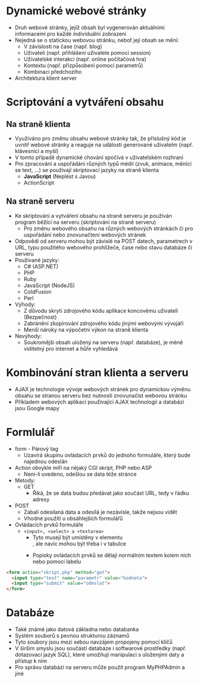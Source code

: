 # Dynamické webové stránky
* Druh webové stránky, jejíž obsah byl vygenerován aktuálními informacemi pro každé individuální zobrazení
* Nejedná se o statickou webovou stránku, neboť její obsah se mění:
  * V závislosti na čase (např. blog)
  * Uživateli (např. přihlášení uživatele pomocí session)
  * Uživatelské interakci (např. online počítačová hra)
  * Kontextu (např. přizpůsobení pomocí parametrů) 
  * Kombinaci předchozího
* Architektura klient server 

# Scriptování a vytváření obsahu 
## Na straně klienta
* Využíváno pro změnu obsahu webové stránky tak, že příslušný kód je uvnitř webové stránky a reaguje na události generované uživatelm (např. klávesnicí a myší)
* V tomto případě dynamické chování spočívá v uživatelském rozhraní
* Pro zpracování a uspořádání různých typů médií (zvuk, animace, měnící se text, ...) se používají skriptovací jazyky na straně klienta
  * **JavaScript** (Neplést s Javou)
  * ActionScript
## Na straně serveru
* Ke skriptování a vytváření obsahu na straně serveru je používán program běžící na serveru (skriptování na straně serveru) 
  * Pro změnu webového obsahu na různých webových stránkách či pro uspořádání nebo znovunačtení webových stránek
* Odpovědi od serveru mohou být závislé na POST datech, parametrech v URL, typu použitého webového prohlížeče, čase nebo stavu databáze či serveru
* Používané jazyky:
  * C# (ASP.NET)
  * PHP
  * Ruby
  * JavaScript (NodeJS)
  * ColdFusion
  * Perl
* Výhody:
  * Z důvodu skrytí zdrojového kódu aplikace koncovému uživateli (Bezpečnost)
  * Zabránění zkopírování zdrojového kódu jinými webovými vývojáři
  * Menší nároky na výpočetní výkon na straně klienta
* Nevýhody:
  * Soukromější obsah uložený na serveru (např. databáze), je méně viditelný pro internet a hůře vyhledává

# Kombinování stran klienta a serveru
* AJAX je technologie vývoje webových stránek pro dynamickou výměnu obsahu se stranou serveru bez nutnosti znovunačíst webovou stránku
* Příkladem webových aplikací používající AJAX technologii a databázi jsou Google mapy

# Formlulář
* form - Párový tag
  * Uzavírá skupinu ovládacích prvků do jednoho formuláře, který bude najednou odeslán
* Action obvykle míří na nějaký CGI skript, PHP nebo ASP
  * Není-li uvedeno, odešlou se data téže stránce
* Metody:
  * GET
    * Říká, že se data budou předávat jako součást URL, tedy v řádku adresy
* POST
  * Zabalí odesílaná data a odesílá je nezávisle, takže nejsou vidět
  * Vhodné použítí u obsáhlejších formulářů
* Ovládacích prvků formuláře
  * ```<input>, <select> a <textarea>```
    * Tyto musejí být umístěny v elementu <form>, ale navíc mohou být třeba i v tabulce
    * Popisky ovládacích prvků se dělají normálním textem kolem nich nebo pomocí labelu
```HTML
<form action="skript.php" method="get">
  <input type="text" name="parametr" value="hodnota">
  <input type="submit" value="odeslat">
</form>
```  

# Databáze
* Také známé jako datová základna nebo databanka
* Systém souborů s pevnou strukturou záznamů
* Tyto soubory jsou mezi sebou navzájem propojeny pomocí klíčů
* V širším smyslu jsou součástí databáze i softwarové prostředky (např. dotazovací jazyk SQL), které umožňují manipulaci s uloženými daty a přístup k nim
* Pro správu databází na serveru může použít program MyPHPAdmin a jiné
